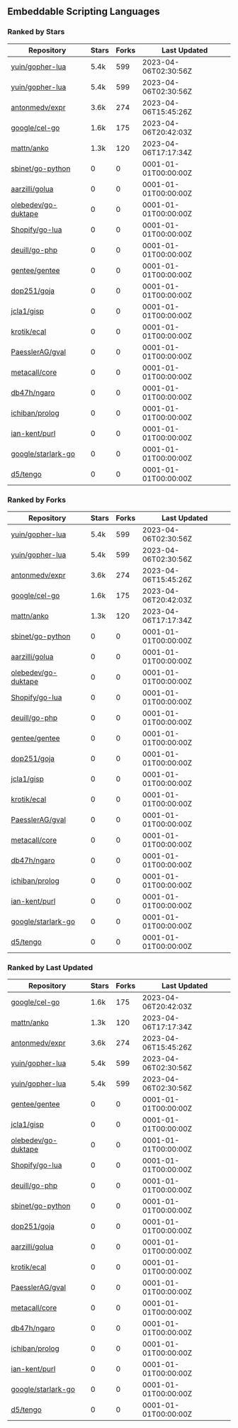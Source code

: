 ## Embeddable Scripting Languages

### Ranked by Stars

| Repository | Stars | Forks | Last Updated |
|------------|-------|-------|--------------|
| [yuin/gopher-lua](https://github.com/yuin/gopher-lua) | 5.4k | 599 | 2023-04-06T02:30:56Z |
| [yuin/gopher-lua](https://github.com/yuin/gopher-lua) | 5.4k | 599 | 2023-04-06T02:30:56Z |
| [antonmedv/expr](https://github.com/antonmedv/expr) | 3.6k | 274 | 2023-04-06T15:45:26Z |
| [google/cel-go](https://github.com/google/cel-go) | 1.6k | 175 | 2023-04-06T20:42:03Z |
| [mattn/anko](https://github.com/mattn/anko) | 1.3k | 120 | 2023-04-06T17:17:34Z |
| [sbinet/go-python](https://github.com/sbinet/go-python) | 0 | 0 | 0001-01-01T00:00:00Z |
| [aarzilli/golua](https://github.com/aarzilli/golua) | 0 | 0 | 0001-01-01T00:00:00Z |
| [olebedev/go-duktape](https://github.com/olebedev/go-duktape) | 0 | 0 | 0001-01-01T00:00:00Z |
| [Shopify/go-lua](https://github.com/Shopify/go-lua) | 0 | 0 | 0001-01-01T00:00:00Z |
| [deuill/go-php](https://github.com/deuill/go-php) | 0 | 0 | 0001-01-01T00:00:00Z |
| [gentee/gentee](https://github.com/gentee/gentee) | 0 | 0 | 0001-01-01T00:00:00Z |
| [dop251/goja](https://github.com/dop251/goja) | 0 | 0 | 0001-01-01T00:00:00Z |
| [jcla1/gisp](https://github.com/jcla1/gisp) | 0 | 0 | 0001-01-01T00:00:00Z |
| [krotik/ecal](https://github.com/krotik/ecal) | 0 | 0 | 0001-01-01T00:00:00Z |
| [PaesslerAG/gval](https://github.com/PaesslerAG/gval) | 0 | 0 | 0001-01-01T00:00:00Z |
| [metacall/core](https://github.com/metacall/core) | 0 | 0 | 0001-01-01T00:00:00Z |
| [db47h/ngaro](https://github.com/db47h/ngaro) | 0 | 0 | 0001-01-01T00:00:00Z |
| [ichiban/prolog](https://github.com/ichiban/prolog) | 0 | 0 | 0001-01-01T00:00:00Z |
| [ian-kent/purl](https://github.com/ian-kent/purl) | 0 | 0 | 0001-01-01T00:00:00Z |
| [google/starlark-go](https://github.com/google/starlark-go) | 0 | 0 | 0001-01-01T00:00:00Z |
| [d5/tengo](https://github.com/d5/tengo) | 0 | 0 | 0001-01-01T00:00:00Z |

### Ranked by Forks

| Repository | Stars | Forks | Last Updated |
|------------|-------|-------|--------------|
| [yuin/gopher-lua](https://github.com/yuin/gopher-lua) | 5.4k | 599 | 2023-04-06T02:30:56Z |
| [yuin/gopher-lua](https://github.com/yuin/gopher-lua) | 5.4k | 599 | 2023-04-06T02:30:56Z |
| [antonmedv/expr](https://github.com/antonmedv/expr) | 3.6k | 274 | 2023-04-06T15:45:26Z |
| [google/cel-go](https://github.com/google/cel-go) | 1.6k | 175 | 2023-04-06T20:42:03Z |
| [mattn/anko](https://github.com/mattn/anko) | 1.3k | 120 | 2023-04-06T17:17:34Z |
| [sbinet/go-python](https://github.com/sbinet/go-python) | 0 | 0 | 0001-01-01T00:00:00Z |
| [aarzilli/golua](https://github.com/aarzilli/golua) | 0 | 0 | 0001-01-01T00:00:00Z |
| [olebedev/go-duktape](https://github.com/olebedev/go-duktape) | 0 | 0 | 0001-01-01T00:00:00Z |
| [Shopify/go-lua](https://github.com/Shopify/go-lua) | 0 | 0 | 0001-01-01T00:00:00Z |
| [deuill/go-php](https://github.com/deuill/go-php) | 0 | 0 | 0001-01-01T00:00:00Z |
| [gentee/gentee](https://github.com/gentee/gentee) | 0 | 0 | 0001-01-01T00:00:00Z |
| [dop251/goja](https://github.com/dop251/goja) | 0 | 0 | 0001-01-01T00:00:00Z |
| [jcla1/gisp](https://github.com/jcla1/gisp) | 0 | 0 | 0001-01-01T00:00:00Z |
| [krotik/ecal](https://github.com/krotik/ecal) | 0 | 0 | 0001-01-01T00:00:00Z |
| [PaesslerAG/gval](https://github.com/PaesslerAG/gval) | 0 | 0 | 0001-01-01T00:00:00Z |
| [metacall/core](https://github.com/metacall/core) | 0 | 0 | 0001-01-01T00:00:00Z |
| [db47h/ngaro](https://github.com/db47h/ngaro) | 0 | 0 | 0001-01-01T00:00:00Z |
| [ichiban/prolog](https://github.com/ichiban/prolog) | 0 | 0 | 0001-01-01T00:00:00Z |
| [ian-kent/purl](https://github.com/ian-kent/purl) | 0 | 0 | 0001-01-01T00:00:00Z |
| [google/starlark-go](https://github.com/google/starlark-go) | 0 | 0 | 0001-01-01T00:00:00Z |
| [d5/tengo](https://github.com/d5/tengo) | 0 | 0 | 0001-01-01T00:00:00Z |

### Ranked by Last Updated

| Repository | Stars | Forks | Last Updated |
|------------|-------|-------|--------------|
| [google/cel-go](https://github.com/google/cel-go) | 1.6k | 175 | 2023-04-06T20:42:03Z |
| [mattn/anko](https://github.com/mattn/anko) | 1.3k | 120 | 2023-04-06T17:17:34Z |
| [antonmedv/expr](https://github.com/antonmedv/expr) | 3.6k | 274 | 2023-04-06T15:45:26Z |
| [yuin/gopher-lua](https://github.com/yuin/gopher-lua) | 5.4k | 599 | 2023-04-06T02:30:56Z |
| [yuin/gopher-lua](https://github.com/yuin/gopher-lua) | 5.4k | 599 | 2023-04-06T02:30:56Z |
| [gentee/gentee](https://github.com/gentee/gentee) | 0 | 0 | 0001-01-01T00:00:00Z |
| [jcla1/gisp](https://github.com/jcla1/gisp) | 0 | 0 | 0001-01-01T00:00:00Z |
| [olebedev/go-duktape](https://github.com/olebedev/go-duktape) | 0 | 0 | 0001-01-01T00:00:00Z |
| [Shopify/go-lua](https://github.com/Shopify/go-lua) | 0 | 0 | 0001-01-01T00:00:00Z |
| [deuill/go-php](https://github.com/deuill/go-php) | 0 | 0 | 0001-01-01T00:00:00Z |
| [sbinet/go-python](https://github.com/sbinet/go-python) | 0 | 0 | 0001-01-01T00:00:00Z |
| [dop251/goja](https://github.com/dop251/goja) | 0 | 0 | 0001-01-01T00:00:00Z |
| [aarzilli/golua](https://github.com/aarzilli/golua) | 0 | 0 | 0001-01-01T00:00:00Z |
| [krotik/ecal](https://github.com/krotik/ecal) | 0 | 0 | 0001-01-01T00:00:00Z |
| [PaesslerAG/gval](https://github.com/PaesslerAG/gval) | 0 | 0 | 0001-01-01T00:00:00Z |
| [metacall/core](https://github.com/metacall/core) | 0 | 0 | 0001-01-01T00:00:00Z |
| [db47h/ngaro](https://github.com/db47h/ngaro) | 0 | 0 | 0001-01-01T00:00:00Z |
| [ichiban/prolog](https://github.com/ichiban/prolog) | 0 | 0 | 0001-01-01T00:00:00Z |
| [ian-kent/purl](https://github.com/ian-kent/purl) | 0 | 0 | 0001-01-01T00:00:00Z |
| [google/starlark-go](https://github.com/google/starlark-go) | 0 | 0 | 0001-01-01T00:00:00Z |
| [d5/tengo](https://github.com/d5/tengo) | 0 | 0 | 0001-01-01T00:00:00Z |

